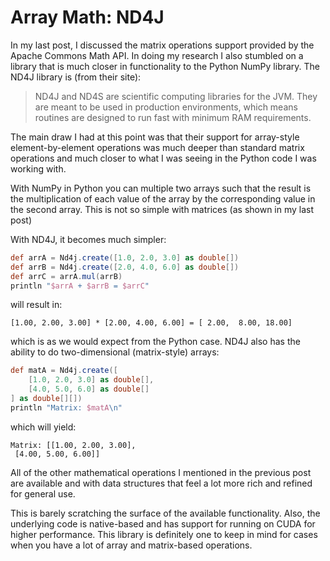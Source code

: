 # Array Math: ND4J

In my last post, I discussed the matrix operations support provided by the Apache Commons Math API. In doing my research I also stumbled on a library that is much closer in functionality to the Python NumPy library. The ND4J library is (from their site):

> ND4J and ND4S are scientific computing libraries for the JVM. They are meant to be used in production environments, which means routines are designed to run fast with minimum RAM requirements.

The main draw I had at this point was that their support for array-style element-by-element operations was much deeper than standard matrix operations and much closer to what I was seeing in the Python code I was working with.

With NumPy in Python you can multiple two arrays such that the result is the multiplication of each value of the array by the corresponding value in the second array. This is not so simple with matrices (as shown in my last post)

With ND4J, it becomes much simpler:

```groovy
def arrA = Nd4j.create([1.0, 2.0, 3.0] as double[])
def arrB = Nd4j.create([2.0, 4.0, 6.0] as double[])
def arrC = arrA.mul(arrB)
println "$arrA + $arrB = $arrC"
```

will result in:

```
[1.00, 2.00, 3.00] * [2.00, 4.00, 6.00] = [ 2.00,  8.00, 18.00]
```

which is as we would expect from the Python case. ND4J also has the ability to do two-dimensional (matrix-style) arrays:

```groovy
def matA = Nd4j.create([
    [1.0, 2.0, 3.0] as double[],
    [4.0, 5.0, 6.0] as double[]
] as double[][])
println "Matrix: $matA\n"
```

which will yield:

```
Matrix: [[1.00, 2.00, 3.00],
 [4.00, 5.00, 6.00]]
```

All of the other mathematical operations I mentioned in the previous post are available and with data structures that feel a lot more rich and refined for general use.

This is barely scratching the surface of the available functionality. Also, the underlying code is native-based and has support for running on CUDA for higher performance. This library is definitely one to keep in mind for cases when you have a lot of array and matrix-based operations.
